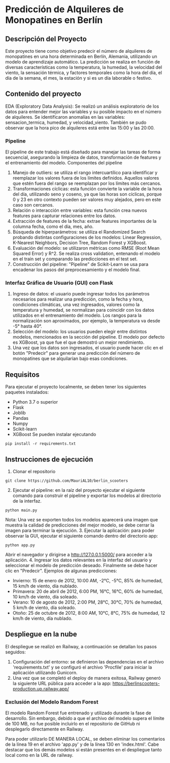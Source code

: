# Predicción de Alquileres de Monopatines en Berlín

## Descripción del Proyecto
Este proyecto tiene como objetivo predecir el número de alquileres de monopatines en una hora determinada en Berlín, Alemania, utilizando un modelo de aprendizaje automático. La predicción se realiza en función de diversas características como la temperatura, la humedad, la velocidad del viento, la sensación térmica, y factores temporales como la hora del día, el día de la semana, el mes, la estación y si es un día laborable o festivo.

## Contenido del proyecto

EDA (Exploratory Data Analysis): Se realizó un análisis exploratorio de los datos para entender mejor las variables y su posible impacto en el número de alquileres. Se identificaron anomalías en las variables: sensacion_termica, humedad, y velocidad_viento. También se pudo observar que la hora pico de alquileres está entre las 15:00 y las 20:00.

### Pipeline
El pipeline de este trabajo está diseñado para manejar las tareas de forma secuencial, asegurando la limpieza de datos, transformación de features y el entrenamiento del modelo.
Componentes del pipeline
1. Manejo de outliers: se utiliza el rango intercuartílico para identificar y reemplazar los valores fuera de los límites definidos. Aquellos valores que estén fuera del rango se reemplazan por los límites más cercanos.
2. Transformaciones cíclicas: esta función convierte la variable de la hora del día, utilizando seno y coseno, ya que las horas son cíclicas, porque 0 y 23 en otro contexto pueden ser valores muy alejados, pero en este caso son cercanos.
3. Relación o interacción entre variables: esta función crea nuevos features para capturar relaciones entre los datos.
4. Extracción de features de la fecha: extrae features importantes de la columna fecha, como el día, mes, año.
5. Búsqueda de hiperparámetros: se utiliza el Randomized Search probando distintas configuraciones de los modelos: Linear Regression, K-Nearest Neighbors, Decision Tree, Random Forest y XGBoost.
6. Evaluación del modelo: se utilizaron métricas como RMSE (Root Mean Squared Error) y R^2. Se realiza cross validation, entenando el modelo en el train set y comparando las predicciones en el test set.
7. Construcción del pipeline: "Pipeline" de Scikit-Learn se usa para encadenar los pasos del preprocesamiento y el modelo final.

### Interfaz Gráfica de Usuario (GUI) con Flask
1. Ingreso de datos: el usuario puede ingresar todos los parámetros necesarios para realizar una predicción, como la fecha y hora, condiciones climáticas, una vez ingresados, valores como la temperatura y humedad, se normalizan para coincidir con los datos utilizados en el entrenamiento del modelo. Los rangos para la normalización son aproximados, por ejemplo, la temperatura va desde -5° hasta 40°.
2. Selección del modelo: los usuarios pueden elegir entre distintos modelos, mencionados en la sección del pipeline. El modelo por defecto es XGBoost, ya que fue el que demostró un mejor rendimiento.
3. Una vez que los datos son ingresados, el usuario puede hacer clic en el botón "Predecir" para generar una predicción del número de monopatines que se alquilarían bajo esas condiciones.

## Requisitos
Para ejecutar el proyecto localmente, se deben tener los siguientes paquetes instalados:
- Python 3.7 o superior
- Flask
- Joblib
- Pandas
- Numpy
- Scikit-learn
- XGBoost
Se pueden instalar ejecutando
```
pip install -r requirements.txt
```
## Instrucciones de ejecución
1. Clonar el repositorio
```
git clone https://github.com/MauriAL10/berlin_scooters
```
2. Ejecutar el pipeline: en la raíz del proyecto ejecutar el siguiente comando para construir el pipeline y exportar los modelos al directorio de la interfaz.
```
python main.py
```
Nota: Una vez se exporten todos los modelos aparecerá una imagen que muestra la calidad de predicciones del mejor modelo, se debe cerrar la imagen para terminar la ejecución.
3. Ejecutar la aplicación: para poder observar la GUI, ejecutar el siguiente comando dentro del directorio app:
```
python app.py
```
Abrir el navegador y dirigirse a http://127.0.0.1:5000/ para acceder a la aplicación.
4. Ingresar los datos relevantes en la interfaz del usuario y seleccionar el modelo de predicción deseado. Finalmente se debe hacer clic en "Predecir".
Ejemplos de algunas predicciones:
- Invierno: 15 de enero de 2012, 10:00 AM, -2°C, -5°C, 85% de humedad, 15 km/h de viento, día nublado.
- Primavera: 20 de abril de 2012, 6:00 PM, 16°C, 16°C, 60% de humedad, 10 km/h de viento, día soleado.
- Verano: 10 de agosto de 2012, 2:00 PM, 28°C, 30°C, 70% de humedad, 5 km/h de viento, día soleado.
- Otoño: 25 de octubre de 2012, 8:00 AM, 10°C, 8°C, 75% de humedad, 12 km/h de viento, día nublado.

## Despliegue en la nube

El despliegue se realizó en Railway, a continuación se detallan los pasos seguidos:

1. Configuración del entorno: se definieron las dependencias en el archivo 'requirements.txt' y se configuró el archivo 'Procfile' para iniciar la aplicación utilizando Gunicorn.
2. Una vez que se completó el deploy de manera exitosa, Railway generó la siguiente URL pública para acceder a la app: 
https://berlinscooters-production.up.railway.app/

### Exclusión del Modelo Random Forest
El modelo Random Forest fue entrenado y utilizado durante la fase de desarrollo. Sin embargo, debido a que el archivo del modelo supera el límite de 100 MB, no fue posible incluirlo en el repositorio de GitHub ni desplegarlo directamente en Railway.

Para poder utilizarlo DE MANERA LOCAL, se deben eliminar los comentarios de la línea 19 en el archivo 'app.py' y de la línea 130 en 'index.html'.
Cabe destacar que los demás modelos si están presentes en el despliegue tanto local como en la URL de railway.


